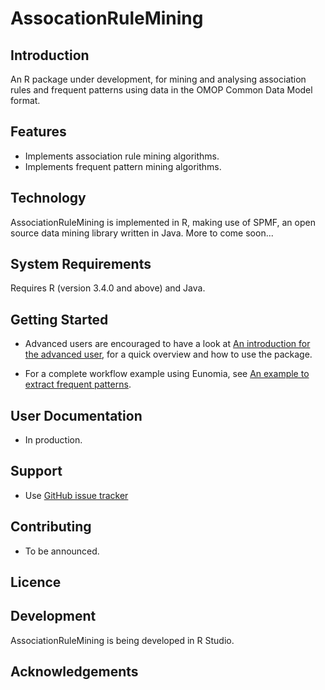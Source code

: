 # AssocationRuleMining

## Introduction

An R package under development, for mining and analysing association rules and frequent patterns using data in the OMOP Common Data Model format. 

## Features

- Implements association rule mining algorithms.
- Implements frequent pattern mining algorithms.

## Technology

AssociationRuleMining is implemented in R, making use of SPMF, an open source data mining library written in Java. More to come soon...

## System Requirements

Requires R (version 3.4.0 and above) and Java.

## Getting Started  
  
- Advanced users are encouraged to have a look at [An introduction for the advanced user](), for a quick overview and how to use the package.  
  
- For a complete workflow example using Eunomia, see [An example to extract frequent patterns](https://github.com/mi-erasmusmc/AssociationRuleMining/examples/ExampleWorkflow.pdf).

## User Documentation

- In production.

## Support

- Use [GitHub issue tracker](https://github.com/mi-erasmusmc/AssociationRuleMining/issues)

## Contributing

- To be announced.

## Licence

## Development

AssociationRuleMining is being developed in R Studio.

## Acknowledgements
